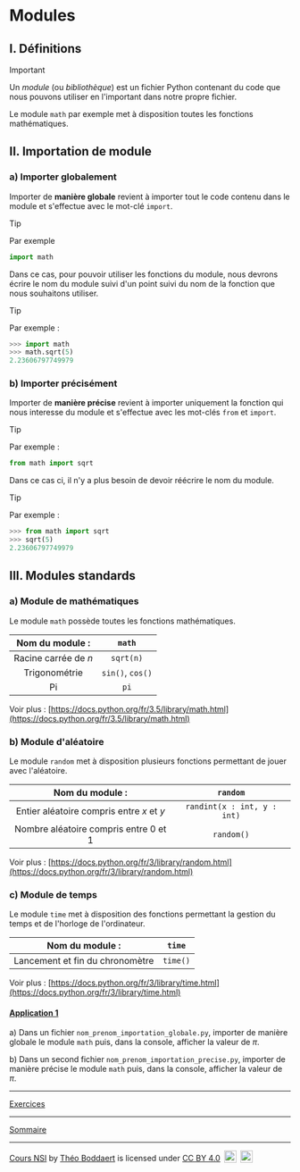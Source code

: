 # Modules

## I. Définitions

> [!IMPORTANT]
> Un *module* (ou *bibliothèque*) est un fichier Python contenant du code que nous pouvons utiliser en l'important dans notre propre fichier.

Le module `math` par exemple met à disposition toutes les fonctions mathématiques.

## II. Importation de module

### a) Importer globalement

Importer de **manière globale** revient à importer tout le code contenu dans le module et s'effectue avec le mot-clé `import`.


> [!TIP]
> Par exemple
> ```python
> import math
> ```

Dans ce cas, pour pouvoir utiliser les fonctions du module, nous devrons écrire le nom du module suivi d'un point suivi du nom de la fonction que nous souhaitons utiliser.

> [!TIP]
> Par exemple :
> ```python
> >>> import math
> >>> math.sqrt(5)
> 2.23606797749979
> ```

### b) Importer précisément

Importer de **manière précise** revient à importer uniquement la fonction qui nous interesse du module et s'effectue avec les mot-clés `from` et `import`.

> [!TIP]
> Par exemple :
> ```python
> from math import sqrt
> ```

Dans ce cas ci, il n'y a plus besoin de devoir réécrire le nom du module.

> [!TIP]
> Par exemple :
> ```python
> >>> from math import sqrt
> >>> sqrt(5)
> 2.23606797749979
> ```

## III. Modules standards

### a) Module de mathématiques

Le module `math` possède toutes les fonctions mathématiques.

| Nom  du module : | `math` |
|:---:|:---:|
| Racine carrée de $n$ | `sqrt(n)` |
| Trigonométrie | `sin()`, `cos()` |
| Pi | `pi` |

Voir plus : [https://docs.python.org/fr/3.5/library/math.html](https://docs.python.org/fr/3.5/library/math.html)

### b) Module d'aléatoire

Le module `random` met à disposition plusieurs fonctions permettant de jouer avec l'aléatoire.

| Nom du module : | `random` |
|:---:|:---:|
| Entier aléatoire compris entre $x$ et $y$ | `randint(x : int, y : int)` |
| Nombre aléatoire compris entre $0$ et $1$ | `random()` |

Voir plus : [https://docs.python.org/fr/3/library/random.html](https://docs.python.org/fr/3/library/random.html)

### c) Module de temps

Le module `time` met à disposition des fonctions permettant la gestion du temps et de l'horloge de l'ordinateur.

| Nom du module : | `time` |
|:---:|:---:|
| Lancement et fin du chronomètre | `time()` |

Voir plus : [https://docs.python.org/fr/3/library/time.html](https://docs.python.org/fr/3/library/time.html)

#### <ins>Application 1</ins>

a) Dans un fichier `nom_prenom_importation_globale.py`, importer de manière globale le module `math` puis, dans la console, afficher la valeur de $\pi$.

b) Dans un second fichier `nom_prenom_importation_precise.py`, importer de manière précise le module `math` puis, dans la console, afficher la valeur de $\pi$.

________

[Exercices](./Exercices/Exercices_modules.md)

________

[Sommaire](./../../README.md)

___________

<p xmlns:cc="http://creativecommons.org/ns#" xmlns:dct="http://purl.org/dc/terms/"><a property="dct:title" rel="cc:attributionURL" href="https://github.com/boddaert/nsi">Cours NSI</a> by <a rel="cc:attributionURL dct:creator" property="cc:attributionName" href="https://github.com/boddaert">Théo Boddaert</a> is licensed under <a href="https://creativecommons.org/licenses/by/4.0/?ref=chooser-v1" target="_blank" rel="license noopener noreferrer" style="display:inline-block;">CC BY 4.0</a>  <img style="height:22px!important;margin-left:3px;vertical-align:text-bottom;" src="https://mirrors.creativecommons.org/presskit/icons/cc.svg?ref=chooser-v1" alt="">  <img style="height:22px!important;margin-left:3px;vertical-align:text-bottom;" src="https://mirrors.creativecommons.org/presskit/icons/by.svg?ref=chooser-v1" alt=""></p> 